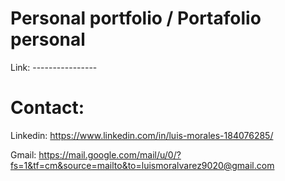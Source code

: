 # Personal portfolio / Portafolio personal

Link: ----------------

# Contact:

Linkedin: https://www.linkedin.com/in/luis-morales-184076285/

Gmail: https://mail.google.com/mail/u/0/?fs=1&tf=cm&source=mailto&to=luismoralvarez9020@gmail.com
